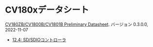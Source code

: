 # CV180xデータシート

[CV180ZB/CV1800B/CV1801B Preliminary Datasheet](cv180x_datasheet.pdf). バージョン 0.3.0.0, 2022-11-07

- [12.4: SD/SDIOコントローラ](cv180x/sd_sdio.md)
